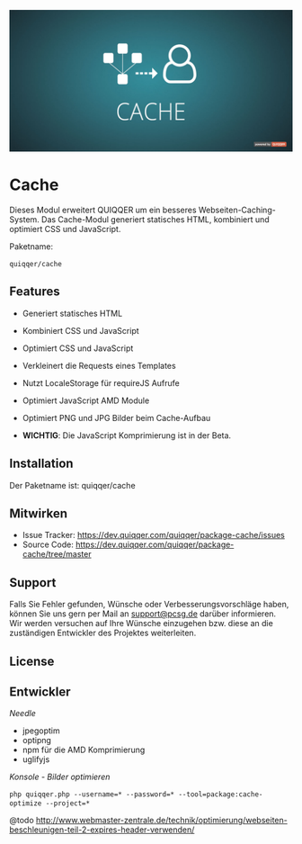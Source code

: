 ![QUIQQER Cache](bin/images/Readme.jpg)

Cache
========

Dieses Modul erweitert QUIQQER um ein besseres Webseiten-Caching-System. 
Das Cache-Modul generiert statisches HTML, kombiniert und optimiert CSS und JavaScript.

Paketname:

    quiqqer/cache


Features
--------

- Generiert statisches HTML
- Kombiniert CSS und JavaScript
- Optimiert CSS und JavaScript
- Verkleinert die Requests eines Templates
- Nutzt LocaleStorage für requireJS Aufrufe
- Optimiert JavaScript AMD Module
- Optimiert PNG und JPG Bilder beim Cache-Aufbau

- **WICHTIG**: Die JavaScript Komprimierung ist in der Beta.

Installation
------------

Der Paketname ist: quiqqer/cache



Mitwirken
----------

- Issue Tracker: https://dev.quiqqer.com/quiqqer/package-cache/issues
- Source Code: https://dev.quiqqer.com/quiqqer/package-cache/tree/master


Support
-------

Falls Sie Fehler gefunden, Wünsche oder Verbesserungsvorschläge haben, 
können Sie uns gern per Mail an support@pcsg.de darüber informieren.  
Wir werden versuchen auf Ihre Wünsche einzugehen bzw. diese an die 
zuständigen Entwickler des Projektes weiterleiten.

License
-------


Entwickler
--------

*Needle*
- jpegoptim
- optipng
- npm für die AMD Komprimierung
- uglifyjs

*Konsole - Bilder optimieren*

```
php quiqqer.php --username=* --password=* --tool=package:cache-optimize --project=*
```


@todo 
http://www.webmaster-zentrale.de/technik/optimierung/webseiten-beschleunigen-teil-2-expires-header-verwenden/
